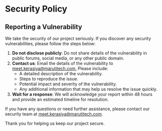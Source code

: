 # Security Policy
## Reporting a Vulnerability
We take the security of our project seriously. If you discover any security vulnerabilities, please follow the steps below:
1. **Do not disclose publicly**: Do not share details of the vulnerability in public forums, social media, or any other public domain.
2. **Contact us**: Email the details of the vulnerability to meet.kerasiya@marutitech.com, Please include:
   - A detailed description of the vulnerability.
   - Steps to reproduce the issue.
   - Potential impact and severity of the vulnerability.
   - Any additional information that may help us resolve the issue quickly.
3. **Wait for a response**: We will acknowledge your report within 48 hours and provide an estimated timeline for resolution.

If you have any questions or need further assistance, please contact our security team at meet.kerasiya@marutitech.com.

Thank you for helping us keep our project secure.
